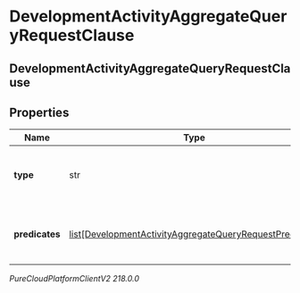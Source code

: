 # DevelopmentActivityAggregateQueryRequestClause

## DevelopmentActivityAggregateQueryRequestClause

## Properties

|Name | Type | Description | Notes|
|------------ | ------------- | ------------- | -------------|
| **type** | str | The logic used to combine the predicates | |
| **predicates** | [list[DevelopmentActivityAggregateQueryRequestPredicate]](DevelopmentActivityAggregateQueryRequestPredicate) | The list of predicates used to filter the data | |



_PureCloudPlatformClientV2 218.0.0_
